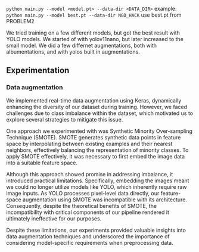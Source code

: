 ``python main.py --model <model.pt> --data-dir <DATA_DIR>``
example: ``python main.py --model best.pt --data-dir NGD_HACK``
use best.pt from PROBLEM2



We tried training on a few different models, but got the best result with YOLO models. We started of with yolov11nano, but later increased to the small model. 
We did a few differnet augmentations, both with albumentations, and with yolos built in augmentations.


## Experimentation

### Data augmentation
We implemented real-time data augmentation using Keras, dynamically enhancing the diversity of our dataset during training. However, we faced challenges due to class imbalance within the dataset, which motivated us to explore several strategies to mitigate this issue.

One approach we experimented with was Synthetic Minority Over-sampling Technique (SMOTE). SMOTE generates synthetic data points in feature space by interpolating between existing examples and their nearest neighbors, effectively balancing the representation of minority classes. To apply SMOTE effectively, it was necessary to first embed the image data into a suitable feature space.

Although this approach showed promise in addressing imbalance, it introduced practical limitations. Specifically, embedding the images meant we could no longer utilize models like YOLO, which inherently require raw image inputs. As YOLO processes pixel-level data directly, our feature-space augmentation using SMOTE was incompatible with its architecture. Consequently, despite the theoretical benefits of SMOTE, the incompatibility with critical components of our pipeline rendered it ultimately ineffective for our purposes.

Despite these limitations, our experiments provided valuable insights into data augmentation techniques and underscored the importance of considering model-specific requirements when preprocessing data.

